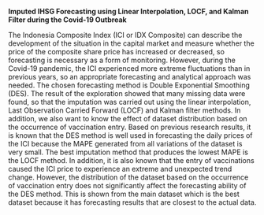 **Imputed IHSG Forecasting using Linear Interpolation, LOCF, and Kalman Filter during the Covid-19 Outbreak**

The Indonesia Composite Index (ICI or IDX Composite) can describe the development of the situation in the capital market and measure whether the price of the composite share price has increased or decreased, so forecasting is necessary as a form of monitoring. However, during the Covid-19 pandemic, the ICI experienced more extreme fluctuations than in previous years, so an appropriate forecasting and analytical approach was needed. The chosen forecasting method is Double Exponential Smoothing (DES). The result of the exploration showed that many missing data were found, so that the imputation was carried out using the linear interpolation, Last Observation Carried Forward (LOCF) and Kalman filter methods. In addition, we also want to know the effect of dataset distribution based on the occurrence of vaccination entry. Based on previous research results, it is known that the DES method is well used in forecasting the daily prices of the ICI because the MAPE generated from all variations of the dataset is very small. The best imputation method that produces the lowest MAPE is the LOCF method. In addition, it is also known that the entry of vaccinations caused the ICI price to experience an extreme and unexpected trend change. However, the distribution of the dataset based on the occurrence of vaccination entry does not significantly affect the forecasting ability of the DES method. This is shown from the main dataset which is the best dataset because it has forecasting results that are closest to the actual data.
